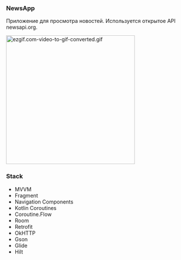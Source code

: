 ### NewsApp
Приложение для просмотра новостей. Используется открытое API newsapi.org.

<img alt="ezgif.com-video-to-gif-converted.gif" src=".files%2Fezgif.com-video-to-gif-converted.gif" width="350"/>

### Stack
- MVVM
- Fragment
- Navigation Components
- Kotlin Coroutines
- Coroutine.Flow
- Room
- Retrofit
- OkHTTP
- Gson
- Glide
- Hilt